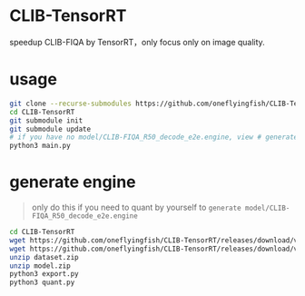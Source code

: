 # CLIB-TensorRT
speedup CLIB-FIQA by TensorRT，only focus only on image quality.

# usage

```bash
git clone --recurse-submodules https://github.com/oneflyingfish/CLIB-TensorRT.git
cd CLIB-TensorRT
git submodule init
git submodule update
# if you have no model/CLIB-FIQA_R50_decode_e2e.engine, view # generate engine learn how to generate
python3 main.py
```

# generate engine
> only do this if you need to quant by yourself to `generate model/CLIB-FIQA_R50_decode_e2e.engine`

```bash
cd CLIB-TensorRT
wget https://github.com/oneflyingfish/CLIB-TensorRT/releases/download/v1.0.0/dataset.zip
wget https://github.com/oneflyingfish/CLIB-TensorRT/releases/download/v1.0.0/model.zip
unzip dataset.zip
unzip model.zip
python3 export.py
python3 quant.py
```
